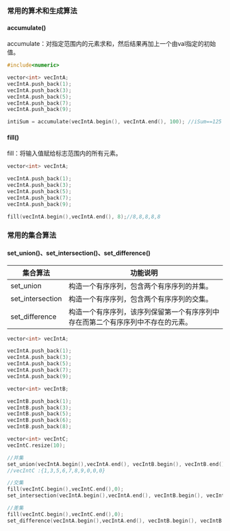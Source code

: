 ### 常用的算术和生成算法

#### accumulate() 

accumulate：对指定范围内的元素求和，然后结果再加上一个由val指定的初始值。

```C++
#include<numeric>

vector<int> vecIntA;
vecIntA.push_back(1);
vecIntA.push_back(3);
vecIntA.push_back(5);
vecIntA.push_back(7);
vecIntA.push_back(9);

intiSum = accumulate(vecIntA.begin(), vecIntA.end(), 100); //iSum==125
```
#### fill()

fill：将输入值赋给标志范围内的所有元素。

```C++
vector<int> vecIntA;

vecIntA.push_back(1);
vecIntA.push_back(3);
vecIntA.push_back(5);
vecIntA.push_back(7);
vecIntA.push_back(9);

fill(vecIntA.begin(),vecIntA.end(), 8);//8,8,8,8,8
```
### 常用的集合算法

#### set_union()、set_intersection()、set_difference()

| 集合算法             | 功能说明                                     |
| ---------------- | ---------------------------------------- |
| set_union        | 构造一个有序序列，包含两个有序序列的并集。                    |
| set_intersection | 构造一个有序序列，包含两个有序序列的交集。                    |
| set_difference   | 构造一个有序序列，该序列保留第一个有序序列中存在而第二个有序序列中不存在的元素。 |

```c++
vector<int> vecIntA;

vecIntA.push_back(1);
vecIntA.push_back(3);
vecIntA.push_back(5);
vecIntA.push_back(7);
vecIntA.push_back(9);

vector<int> vecIntB;

vecIntB.push_back(1);
vecIntB.push_back(3);
vecIntB.push_back(5);
vecIntB.push_back(6);
vecIntB.push_back(8);

vector<int> vecIntC;
vecIntC.resize(10);

//并集
set_union(vecIntA.begin(),vecIntA.end(), vecIntB.begin(), vecIntB.end(), vecIntC.begin()); 
//vecIntC :{1,3,5,6,7,8,9,0,0,0}

//交集
fill(vecIntC.begin(),vecIntC.end(),0);
set_intersection(vecIntA.begin(),vecIntA.end(), vecIntB.begin(), vecIntB.end(), vecIntC.begin()); //vecIntC: {1,3,5,0,0,0,0,0,0,0}

//差集
fill(vecIntC.begin(),vecIntC.end(),0);
set_difference(vecIntA.begin(),vecIntA.end(), vecIntB.begin(), vecIntB.end(), vecIntC.begin()); //vecIntC: {7,9,0,0,0,0,0,0,0,0}
```